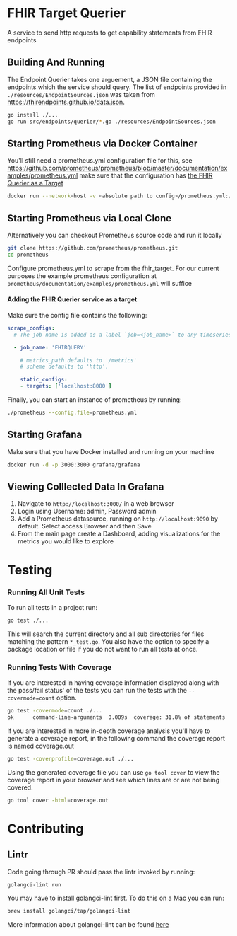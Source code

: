 # FHIR Target Querier
A service to send http requests to get capability statements from FHIR endpoints

## Building And Running

The Endpoint Querier takes one arguement, a JSON file containing the endpoints which the service should query. The list of endpoints provided in `./resources/EndpointSources.json` was taken from https://fhirendpoints.github.io/data.json.

```bash
go install ./...
go run src/endpoints/querier/*.go ./resources/EndpointSources.json
```

## Starting Prometheus via Docker Container
You'll still need a prometheus.yml configuration file for this, see https://github.com/prometheus/prometheus/blob/master/documentation/examples/prometheus.yml make sure that the configuration has [the FHIR Querier as a Target](#adding-the-fhir-querier-service-as-a-target)
```bash
docker run --network=host -v <absolute path to config>/prometheus.yml:/etc/prometheus/prometheus.yml prom/prometheus
```

## Starting Prometheus via Local Clone
Alternatively you can checkout Prometheus source code and run it locally
```bash
git clone https://github.com/prometheus/prometheus.git
cd prometheus
```
Configure prometheus.yml to scrape from the fhir_target.
For our current purposes the example prometheus configuration at `prometheus/documentation/examples/prometheus.yml` will suffice
#### Adding the FHIR Querier service as a target
Make sure the config file contains the following:
```yaml
scrape_configs:
  # The job name is added as a label `job=<job_name>` to any timeseries scraped from this config.

  - job_name: 'FHIRQUERY'

    # metrics_path defaults to '/metrics'
    # scheme defaults to 'http'.

    static_configs:
    - targets: ['localhost:8080']
```
Finally, you can start an instance of prometheus by running:
```bash
./prometheus --config.file=prometheus.yml
```

## Starting Grafana
Make sure that you have Docker installed and running on your machine
```bash
docker run -d -p 3000:3000 grafana/grafana
```

## Viewing Colllected Data In Grafana
1. Navigate to `http://localhost:3000/` in a web browser
2. Login using Username: admin, Password admin
3. Add a Prometheus datasource, running on `http://localhost:9090` by default. Select access Browser and then Save
4. From the main page create a Dashboard, adding visualizations for the metrics you would like to explore

# Testing
### Running All Unit Tests
To run all tests in a project run:
```bash
go test ./...
```
This will search the current directory and all sub directories for files matching the pattern `*_test.go`. You also have the option to specify a package location or file if you do not want to run all tests at once.
### Running Tests With Coverage
If you are interested in having coverage information displayed along with the pass/fail status' of the tests you can run the tests with the `--covermode=count` option.
```bash
go test -covermode=count ./...
ok      command-line-arguments  0.009s  coverage: 31.8% of statements
```
If you are interested in more in-depth coverage analysis you'll have to generate a coverage report, in the following command the coverage report is named coverage.out
```bash
go test -coverprofile=coverage.out ./...
```
Using the generated coverage file you can use `go tool cover` to view the coverage report in your browser and see which lines are or are not being covered.
```bash
go tool cover -html=coverage.out
```

# Contributing
## Lintr
Code going through PR should pass the lintr invoked by running:
```bash
golangci-lint run
```
You may have to install golangci-lint first. To do this on a Mac you can run:
```bash
brew install golangci/tap/golangci-lint
```
More information about golangci-lint can be found [here](https://github.com/golangci/golangci-lint)
